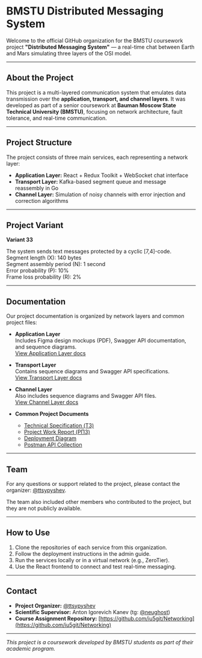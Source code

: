# BMSTU Distributed Messaging System

Welcome to the official GitHub organization for the BMSTU coursework project **"Distributed Messaging System"** — a real-time chat between Earth and Mars simulating three layers of the OSI model.

---

## About the Project

This project is a multi-layered communication system that emulates data transmission over the **application, transport, and channel layers**. It was developed as part of a senior coursework at **Bauman Moscow State Technical University (BMSTU)**, focusing on network architecture, fault tolerance, and real-time communication.

---

## Project Structure

The project consists of three main services, each representing a network layer:

- **Application Layer:** React + Redux Toolkit + WebSocket chat interface  
- **Transport Layer:** Kafka-based segment queue and message reassembly in Go  
- **Channel Layer:** Simulation of noisy channels with error injection and correction algorithms

---

## Project Variant

**Variant 33**

The system sends text messages protected by a cyclic [7,4]-code.  
Segment length (X): 140 bytes  
Segment assembly period (N): 1 second  
Error probability (P): 10%  
Frame loss probability (R): 2%

---

## Documentation

Our project documentation is organized by network layers and common project files:

- **Application Layer**  
  Includes Figma design mockups (PDF), Swagger API documentation, and sequence diagrams.  
  [View Application Layer docs](https://github.com/bmstu-enterprise-chat/docs/tree/main/application%20layer)

- **Transport Layer**  
  Contains sequence diagrams and Swagger API specifications.  
  [View Transport Layer docs](https://github.com/bmstu-enterprise-chat/docs/tree/main/transport%20layer)

- **Channel Layer**  
  Also includes sequence diagrams and Swagger API files.  
  [View Channel Layer docs](https://github.com/bmstu-enterprise-chat/docs/tree/main/channel%20layer)

- **Common Project Documents**  
  - [Technical Specification (ТЗ)](https://github.com/bmstu-enterprise-chat/docs/blob/main/common/%D0%A1%D0%A2_%D0%A2%D0%97_%D0%9A33_%D0%9B%D0%B0%D1%80%D0%BA%D0%B8%D0%BD_%D0%A6%D1%8B%D0%BF%D1%8B%D1%88%D0%B5%D0%B2_%D0%A1%D0%B5%D1%80%D0%BE%D0%B2.docx)  
  - [Project Work Report (РПЗ)](https://github.com/bmstu-enterprise-chat/docs/blob/main/common/%D0%A1%D0%A2_%D0%A0%D0%9F%D0%97_%D0%9A33_%D0%9B%D0%B0%D1%80%D0%BA%D0%B8%D0%BD_%D0%A6%D1%8B%D0%BF%D1%8B%D1%88%D0%B5%D0%B2_%D0%A1%D0%B5%D1%80%D0%BE%D0%B2.docx)  
  - [Deployment Diagram](https://github.com/bmstu-enterprise-chat/docs/blob/main/common/%D0%A0%D0%B0%D0%B7%D0%B2%D0%B5%D1%80%D1%82%D1%8B%D0%B2%D0%B0%D0%BD%D0%B8%D0%B5.png)  
  - [Postman API Collection](https://github.com/bmstu-enterprise-chat/docs/blob/main/common/enterprise-chat.postman_collection.json)

---

## Team

For any questions or support related to the project, please contact the organizer: [@ttsypyshev](https://github.com/ttsypyshev).

The team also included other members who contributed to the project, but they are not publicly available.


---

## How to Use

1. Clone the repositories of each service from this organization.  
2. Follow the deployment instructions in the admin guide.  
3. Run the services locally or in a virtual network (e.g., ZeroTier).  
4. Use the React frontend to connect and test real-time messaging.

---

## Contact

- **Project Organizer:** [@ttsypyshev](https://github.com/ttsypyshev)  
- **Scientific Supervisor:** Anton Igorevich Kanev (tg: [@neughost](https://t.me/neughost))  
- **Course Assignment Repository:** [https://github.com/iu5git/Networking](https://github.com/iu5git/Networking)

---

*This project is a coursework developed by BMSTU students as part of their academic program.*

